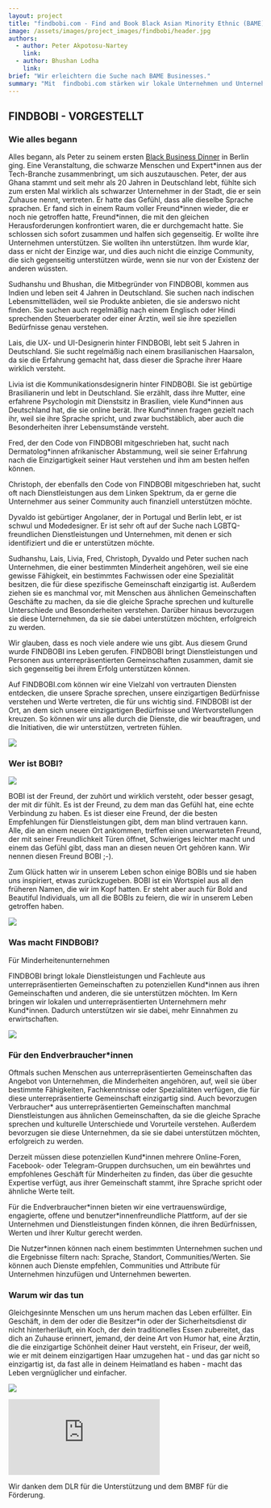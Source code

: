 ```yaml
---
layout: project
title: "findbobi.com - Find and Book Black Asian Minority Ethnic (BAME) Owned Businesses"
image: /assets/images/project_images/findbobi/header.jpg
authors:
  - author: Peter Akpotosu-Nartey
    link: 
  - author: Bhushan Lodha
    link: 
brief: "Wir erleichtern die Suche nach BAME Businesses."
summary: "Mit  findbobi.com stärken wir lokale Unternehmen und Unternehmer*innen aus Minderheitengemeinschaften."
---
```


## FINDBOBI - VORGESTELLT

### Wie alles begann

Alles begann, als Peter zu seinem ersten [Black Business Dinner](https://www.instagram.com/black_business_dinner/?hl=de) in Berlin ging. Eine Veranstaltung, die schwarze Menschen und Expert\*innen aus der Tech-Branche zusammenbringt, um sich auszutauschen. Peter, der aus Ghana stammt und seit mehr als 20 Jahren in Deutschland lebt, fühlte sich zum ersten Mal wirklich als schwarzer Unternehmer in der Stadt, die er sein Zuhause nennt, vertreten. Er hatte das Gefühl, dass alle dieselbe Sprache sprachen. Er fand sich in einem Raum voller Freund\*innen wieder, die er noch nie getroffen hatte, Freund\*innen, die mit den gleichen Herausforderungen konfrontiert waren, die er durchgemacht hatte. Sie schlossen sich sofort zusammen und halfen sich gegenseitig. Er wollte ihre Unternehmen unterstützen. Sie wollten ihn unterstützen. Ihm wurde klar, dass er nicht der Einzige war, und dies auch nicht die einzige Community, die sich gegenseitig unterstützen würde, wenn sie nur von der Existenz der anderen wüssten.

Sudhanshu und Bhushan, die Mitbegründer von FINDBOBI, kommen aus Indien und leben seit 4 Jahren in Deutschland. Sie suchen nach indischen Lebensmittelläden, weil sie Produkte anbieten, die sie anderswo nicht finden. Sie suchen auch regelmäßig nach einem Englisch oder Hindi sprechenden Steuerberater oder einer Ärztin, weil sie ihre speziellen Bedürfnisse genau verstehen.

Lais, die UX- und UI-Designerin hinter FINDBOBI, lebt seit 5 Jahren in Deutschland. Sie sucht regelmäßig nach einem brasilianischen Haarsalon, da sie die Erfahrung gemacht hat, dass dieser die Sprache ihrer Haare wirklich versteht.

Livia ist die Kommunikationsdesignerin hinter FINDBOBI. Sie ist gebürtige Brasilianerin und lebt in Deutschland. Sie erzählt, dass ihre Mutter, eine erfahrene Psychologin mit Dienstsitz in Brasilien, viele Kund\*innen aus Deutschland hat, die sie online berät. Ihre Kund\*innen fragen gezielt nach ihr, weil sie ihre Sprache spricht, und zwar buchstäblich, aber auch die Besonderheiten ihrer Lebensumstände versteht.

Fred, der den Code von FINDBOBI mitgeschrieben hat, sucht nach Dermatolog\*innen afrikanischer Abstammung, weil sie seiner Erfahrung nach die Einzigartigkeit seiner Haut verstehen und ihm am besten helfen können.

Christoph, der ebenfalls den Code von FINDBOBI mitgeschrieben hat, sucht oft nach Dienstleistungen aus dem Linken Spektrum, da er gerne die Unternehmer aus seiner Community auch finanziell unterstützen möchte.

Dyvaldo ist gebürtiger Angolaner, der in Portugal und Berlin lebt, er ist schwul und Modedesigner. Er ist sehr oft auf der Suche nach LGBTQ-freundlichen Dienstleistungen und Unternehmen, mit denen er sich identifiziert und die er unterstützen möchte.

Sudhanshu, Lais, Livia, Fred, Christoph, Dyvaldo und Peter suchen nach Unternehmen, die einer bestimmten Minderheit angehören, weil sie eine gewisse Fähigkeit, ein bestimmtes Fachwissen oder eine Spezialität besitzen, die für diese spezifische Gemeinschaft einzigartig ist. Außerdem ziehen sie es manchmal vor, mit Menschen aus ähnlichen Gemeinschaften Geschäfte zu machen, da sie die gleiche Sprache sprechen und kulturelle Unterschiede und Besonderheiten verstehen. Darüber hinaus bevorzugen sie diese Unternehmen, da sie sie dabei unterstützen möchten, erfolgreich zu werden.

Wir glauben, dass es noch viele andere wie uns gibt. Aus diesem Grund wurde FINDBOBI ins Leben gerufen. FINDBOBI bringt Dienstleistungen und Personen aus unterrepräsentierten Gemeinschaften zusammen, damit sie sich gegenseitig bei ihrem Erfolg unterstützen können.

Auf FINDBOBI.com können wir eine Vielzahl von vertrauten Diensten entdecken, die unsere Sprache sprechen, unsere einzigartigen Bedürfnisse verstehen und Werte vertreten, die für uns wichtig sind. FINDBOBI ist der Ort, an dem sich unsere einzigartigen Bedürfnisse und Wertvorstellungen kreuzen. So können wir uns alle durch die Dienste, die wir beauftragen, und die Initiativen, die wir unterstützen, vertreten fühlen.

![](/assets/images/project_images/findbobi/homepage.jpg)

### Wer ist BOBI?

![](/assets/images/project_images/findbobi/hi.jpg)

BOBI ist der Freund, der zuhört und wirklich versteht, oder besser gesagt, der mit dir fühlt. Es ist der Freund, zu dem man das Gefühl hat, eine echte Verbindung zu haben. Es ist dieser eine Freund, der die besten Empfehlungen für Dienstleistungen gibt, dem man blind vertrauen kann. Alle, die an einem neuen Ort ankommen, treffen einen unerwarteten Freund, der mit seiner Freundlichkeit Türen öffnet, Schwieriges leichter macht und einem das Gefühl gibt, dass man an diesen neuen Ort gehören kann. Wir nennen diesen Freund BOBI ;-).

Zum Glück hatten wir in unserem Leben schon einige BOBIs und sie haben uns inspiriert, etwas zurückzugeben. BOBI ist ein Wortspiel aus all den früheren Namen, die wir im Kopf hatten. Er steht aber auch für Bold and Beautiful Individuals, um all die BOBIs zu feiern, die wir in unserem Leben getroffen haben.

![](/assets/images/project_images/findbobi/bobis.jpg)

### Was macht FINDBOBI?

Für Minderheitenunternehmen

FINDBOBI bringt lokale Dienstleistungen und Fachleute aus unterrepräsentierten Gemeinschaften zu potenziellen Kund\*innen aus ihren Gemeinschaften und anderen, die sie unterstützen möchten. Im Kern bringen wir lokalen und unterrepräsentierten Unternehmern mehr Kund\*innen. Dadurch unterstützen wir sie dabei, mehr Einnahmen zu erwirtschaften.

![](/assets/images/project_images/findbobi/listing.jpg)

### Für den Endverbraucher\*innen

Oftmals suchen Menschen aus unterrepräsentierten Gemeinschaften das Angebot von Unternehmen, die Minderheiten angehören, auf, weil sie über bestimmte Fähigkeiten, Fachkenntnisse oder Spezialitäten verfügen, die für diese unterrepräsentierte Gemeinschaft einzigartig sind. Auch bevorzugen Verbraucher\* aus unterrepräsentierten Gemeinschaften manchmal Dienstleistungen aus ähnlichen Gemeinschaften, da sie die gleiche Sprache sprechen und kulturelle Unterschiede und Vorurteile verstehen. Außerdem bevorzugen sie diese Unternehmen, da sie sie dabei unterstützen möchten, erfolgreich zu werden.

Derzeit müssen diese potenziellen Kund\*innen mehrere Online-Foren, Facebook- oder Telegram-Gruppen durchsuchen, um ein bewährtes und empfohlenes Geschäft für Minderheiten zu finden, das über die gesuchte Expertise verfügt, aus ihrer Gemeinschaft stammt, ihre Sprache spricht oder ähnliche Werte teilt.

Für die Endverbraucher\*innen bieten wir eine vertrauenswürdige, engagierte, offene und benutzer\*innenfreundliche Plattform, auf der sie Unternehmen und Dienstleistungen finden können, die ihren Bedürfnissen, Werten und ihrer Kultur gerecht werden.

Die Nutzer\*innen können nach einem bestimmten Unternehmen suchen und die Ergebnisse filtern nach: Sprache, Standort, Communities/Werten. Sie können auch Dienste empfehlen, 
Communities und Attribute für Unternehmen hinzufügen und Unternehmen bewerten.

### Warum wir das tun

Gleichgesinnte Menschen um uns herum machen das Leben erfüllter. Ein Geschäft, in dem der oder die Besitzer\*in oder der Sicherheitsdienst dir nicht hinterherläuft, ein Koch, der dein traditionelles Essen zubereitet, das dich an Zuhause erinnert, jemand, der deine Art von Humor hat, eine Ärztin, die die einzigartige Schönheit deiner Haut versteht, ein Friseur, der weiß, wie er mit deinem einzigartigen Haar umzugehen hat - und das gar nicht so einzigartig ist, da fast alle in deinem Heimatland es haben - macht das Leben vergnüglicher und einfacher.

![](/assets/images/project_images/findbobi/registration.jpg)

<div class="iframe-container">
    <iframe src="https://www.youtube-nocookie.com/embed/7qGq3F-4T4g" frameborder="0" allow="accelerometer; autoplay; encrypted-media; gyroscope; picture-in-picture" allowfullscreen></iframe>
</div>

Wir danken dem DLR für die Unterstützung und dem BMBF für die Förderung.
